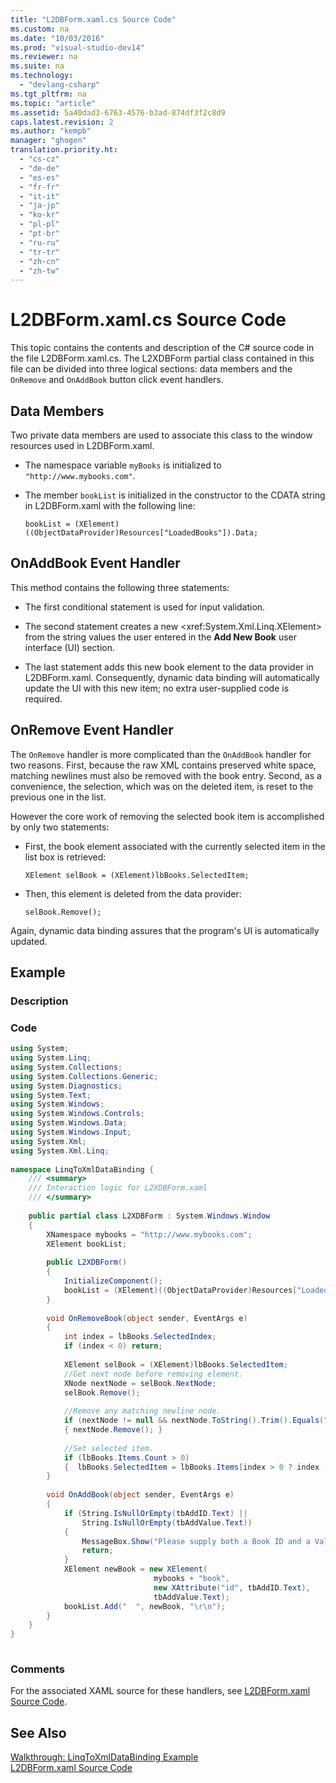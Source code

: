 ```yaml
---
title: "L2DBForm.xaml.cs Source Code"
ms.custom: na
ms.date: "10/03/2016"
ms.prod: "visual-studio-dev14"
ms.reviewer: na
ms.suite: na
ms.technology: 
  - "devlang-csharp"
ms.tgt_pltfrm: na
ms.topic: "article"
ms.assetid: 5a40dad3-6763-4576-b3ad-874df3f2c8d9
caps.latest.revision: 2
ms.author: "kempb"
manager: "ghogen"
translation.priority.ht: 
  - "cs-cz"
  - "de-de"
  - "es-es"
  - "fr-fr"
  - "it-it"
  - "ja-jp"
  - "ko-kr"
  - "pl-pl"
  - "pt-br"
  - "ru-ru"
  - "tr-tr"
  - "zh-cn"
  - "zh-tw"
---
```

# L2DBForm.xaml.cs Source Code
This topic contains the contents and description of the C# source code in the file L2DBForm.xaml.cs. The L2XDBForm partial class contained in this file can be divided into three logical sections: data members and the `OnRemove` and `OnAddBook` button click event handlers.  
  
## Data Members  
 Two private data members are used to associate this class to the window resources used in L2DBForm.xaml.  
  
-   The namespace variable `myBooks` is initialized to `"http://www.mybooks.com"`.  
  
-   The member `bookList` is initialized in the constructor to the CDATA string in L2DBForm.xaml with the following line:  
  
    ```  
    bookList = (XElement)((ObjectDataProvider)Resources["LoadedBooks"]).Data;  
    ```  
  
## OnAddBook Event Handler  
 This method contains the following three statements:  
  
-   The first conditional statement is used for input validation.  
  
-   The second statement creates a new \<xref:System.Xml.Linq.XElement> from the string values the user entered in the **Add New Book** user interface (UI) section.  
  
-   The last statement adds this new book element to the data provider in L2DBForm.xaml. Consequently, dynamic data binding will automatically update the UI with this new item; no extra user-supplied code is required.  
  
## OnRemove Event Handler  
 The `OnRemove` handler is more complicated than the `OnAddBook` handler for two reasons. First, because the raw XML contains preserved white space, matching newlines must also be removed with the book entry. Second, as a convenience, the selection, which was on the deleted item, is reset to the previous one in the list.  
  
 However the core work of removing the selected book item is accomplished by only two statements:  
  
-   First, the book element associated with the currently selected item in the list box is retrieved:  
  
    ```  
    XElement selBook = (XElement)lbBooks.SelectedItem;   
    ```  
  
-   Then, this element is deleted from the data provider:  
  
    ```  
    selBook.Remove();  
    ```  
  
 Again, dynamic data binding assures that the program's UI is automatically updated.  
  
## Example  
  
### Description  
  
### Code  
  
```c#  
using System;  
using System.Linq;  
using System.Collections;  
using System.Collections.Generic;  
using System.Diagnostics;  
using System.Text;  
using System.Windows;  
using System.Windows.Controls;  
using System.Windows.Data;  
using System.Windows.Input;  
using System.Xml;  
using System.Xml.Linq;  
  
namespace LinqToXmlDataBinding {  
    /// <summary>  
    /// Interaction logic for L2XDBForm.xaml  
    /// </summary>  
  
    public partial class L2XDBForm : System.Windows.Window   
    {  
        XNamespace mybooks = "http://www.mybooks.com";  
        XElement bookList;  
  
        public L2XDBForm()   
        {  
            InitializeComponent();  
            bookList = (XElement)((ObjectDataProvider)Resources["LoadedBooks"]).Data;  
        }  
  
        void OnRemoveBook(object sender, EventArgs e)   
        {  
            int index = lbBooks.SelectedIndex;  
            if (index < 0) return;  
  
            XElement selBook = (XElement)lbBooks.SelectedItem;  
            //Get next node before removing element.  
            XNode nextNode = selBook.NextNode;  
            selBook.Remove();  
  
            //Remove any matching newline node.  
            if (nextNode != null && nextNode.ToString().Trim().Equals(""))  
            { nextNode.Remove(); }  
  
            //Set selected item.   
            if (lbBooks.Items.Count > 0)  
            {  lbBooks.SelectedItem = lbBooks.Items[index > 0 ? index - 1 : 0]; }  
        }  
  
        void OnAddBook(object sender, EventArgs e)   
        {  
            if (String.IsNullOrEmpty(tbAddID.Text) ||  
                String.IsNullOrEmpty(tbAddValue.Text))  
            {  
                MessageBox.Show("Please supply both a Book ID and a Value!", "Entry Error!");  
                return;   
            }  
            XElement newBook = new XElement(  
                                mybooks + "book",  
                                new XAttribute("id", tbAddID.Text),  
                                tbAddValue.Text);  
            bookList.Add("  ", newBook, "\r\n");  
        }  
    }  
}  
  
```  
  
### Comments  
 For the associated XAML source for these handlers, see [L2DBForm.xaml Source Code](../designers/l2dbform.xaml-source-code.md).  
  
## See Also  
 [Walkthrough: LinqToXmlDataBinding Example](../designers/walkthrough--linqtoxmldatabinding-example.md)   
 [L2DBForm.xaml Source Code](../designers/l2dbform.xaml-source-code.md)